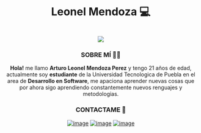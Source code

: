 <div align="center">
    <h1>Leonel Mendoza 💻</h1>
    </br>
    <img src="https://i.pinimg.com/originals/b1/5b/d5/b15bd596014d9d9310e59b07b85da550.gif">   
           
<h3><b>SOBRE MÍ 🙋‍♂️</b></h3>
<p> <b>Hola!</b> me llamo <b>Arturo Leonel Mendoza Perez</b> y tengo 21 años de edad, actualmente soy <b>estudiante</b> de la Universidad Tecnologica de Puebla en el area de <b>Desarrollo en Software</b>, me apaciona aprender nuevas cosas que por ahora sigo aprendiendo constantemente nuevos renguajes y metodologias. </p>
</div>

<div align="center">
<h3><b>CONTACTAME 📨</b></h3>

   [![image](https://img.shields.io/badge/Instagram-E4405F?style=for-the-badge&logo=Instagram&logoColor=white)](https://twitter.com/leoneel_mp)
   [![image](https://img.shields.io/badge/Twitter-1DA1F2?style=for-the-badge&logo=twitter&logoColor=white)](https://twitter.com/leoneel_mp)
   [![image](https://img.shields.io/badge/Telegram-0088cc?style=for-the-badge&logo=Telegram&logoColor=white)](https://twitter.com/leoneel_mp)
    
</div>





